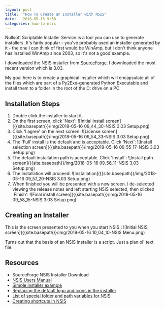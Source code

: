 ```yaml
---
layout: post
title:  "How To Create an Installer with NSIS"
date:   2018-05-16 9:38
categories: how-to nsis
---
```


Nullsoft Scriptable Installer Service is a tool you can use to generate installers. It's farily popular - you've probably used an installer generated by it - the 
one I can think of first would be WinAmp, but I don't think anyone has installed WinAmp since 2003, so it's not a good example.

I downloaded the NSIS installer from [SourceForge](https://sourceforge.net/projects/nsis/files/latest/download?source=typ_redirect). I downloaded the most recent version which is 3.03.

My goal here is to create a graphical installer which will encapsulate all of the files which are part of a Py2Exe-generated Python Executable and install them to a folder in the root of the C: drive on a PC. 

## Installation Steps ##

1. Double click the installer to start it.
2. On the first screen, click 'Next':
![Initial install screen]({{site.basepath}}/img/2018-05-16 09_44_30-NSIS 3.03 Setup.png)
3. Click 'I agree' on the next screen:
![License screen]({{site.basepath}}/img/2018-05-16 09_54_33-NSIS 3.03 Setup.png)
4. The 'Full' install is the default and is acceptable. Click 'Next':
![Install selection screen]({{site.basepath}}/img/2018-05-16 09_55_17-NSIS 3.03 Setup.png)
5. The default installation path is acceptable. Click 'Install':
![Install path screen]({{site.basepath}}/img/2018-05-16 09_56_11-NSIS 3.03 Setup.png)
6. The installation will proceed:
![Installation]({{site.basepath}}/img/2018-05-16 09_57_20-NSIS 3.03 Setup.png)
7. When finished you will be presented with a new screen. I de-selected viewing the release notes and left starting NSIS selected, then clicked 'Finish':
![Final install screen]({{site.basepath}}/img/2018-05-16 09_58_15-NSIS 3.03 Setup.png)

## Creating an Installer ##

This is the screen presented to you when you start NSIS.:
![Initial NSIS screen]({{site.basepath}}/img/2018-05-16 10_04_10-NSIS Menu.png)

Turns out that the basis of an NSIS installer is a script. Just a plan ol' text file.

## Resources ##

* SourceForge NSIS Installer Download
* [NSIS Users Manual](http://nsis.sourceforge.net/Docs/)
* [Simple installer example](http://nsis.sourceforge.net/A_simple_installer_with_start_menu_shortcut_and_uninstaller)
* [Replacing the default logo and icons in the installer](https://stackoverflow.com/a/7433814)
* [List of special folder and path variables for NSIS](http://sredna.users.sourceforge.net/public/NSIS/2.46/Manual.html#varconstant)
* [Creating shortcuts in NSIS](https://nsis.sourceforge.io/Reference/CreateShortCut)